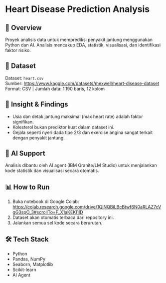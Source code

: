 # Heart Disease Prediction Analysis

## 📌 Overview
Proyek analisis data untuk memprediksi penyakit jantung menggunakan Python dan AI. Analisis mencakup EDA, statistik, visualisasi, dan identifikasi faktor risiko.

## 🔗 Dataset
Dataset: `heart.csv`  
Sumber: https://www.kaggle.com/datasets/mexwell/heart-disease-dataset
Format: CSV | Jumlah data: 1.190 baris, 12 kolom

## 🧠 Insight & Findings
- Usia dan detak jantung maksimal (max heart rate) adalah faktor signifikan.
- Kolesterol bukan prediktor kuat dalam dataset ini.
- Gejala seperti nyeri dada tipe 2/3 dan exercise angina sangat terkait dengan penyakit jantung.

## 🤖 AI Support
Analisis dibantu oleh AI agent (IBM Granite/LM Studio) untuk menjalankan kode statistik dan visualisasi secara otomatis.

## 📊 How to Run
1. Buka notebook di Google Colab: https://colab.research.google.com/drive/1QINQBiLBcBtwf6N0aRLAZ7cVgG3spO_3#scrollTo=F_X1aKEKI1lD
2. Dataset akan otomatis terbaca dari repository ini.
3. Jalankan semua sel kode secara berurutan.

## 🛠️ Tech Stack
- Python
- Pandas, NumPy
- Seaborn, Matplotlib
- Scikit-learn
- AI Agent

